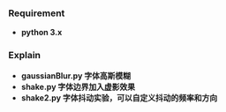 ### Requirement

- **python 3.x**

### Explain

- **gaussianBlur.py 字体高斯模糊**
- **shake.py 字体边界加入虚影效果**
- **shake2.py 字体抖动实验，可以自定义抖动的频率和方向**